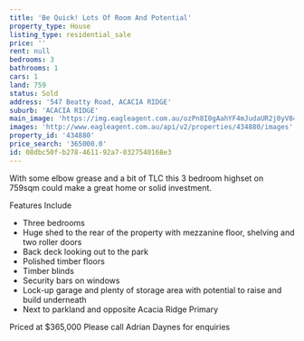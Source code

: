 ```yaml
---
title: 'Be Quick! Lots Of Room And Potential'
property_type: House
listing_type: residential_sale
price: ''
rent: null
bedrooms: 3
bathrooms: 1
cars: 1
land: 759
status: Sold
address: '547 Beatty Road, ACACIA RIDGE'
suburb: 'ACACIA RIDGE'
main_image: 'https://img.eagleagent.com.au/ozPn8I0gAahYF4mJudaUR2j0yV8=/1280x854/smart/https://s3-us-west-2.amazonaws.com/eagleagent-orig/images/6818543/104659418-image-M.jpg'
images: 'http://www.eagleagent.com.au/api/v2/properties/434880/images'
property_id: '434880'
price_search: '365000.0'
id: 08dbc50f-b278-4611-92a7-0327540168e3
---
```

With some elbow grease and a bit of TLC this 3 bedroom highset on 759sqm could make a great home or solid investment.

Features Include

- Three bedrooms
- Huge shed to the rear of the property with mezzanine floor, shelving and two roller doors
- Back deck looking out to the park
- Polished timber floors
- Timber blinds
- Security bars on windows
- Lock-up garage and plenty of storage area with potential to raise and build underneath
- Next to parkland and opposite Acacia Ridge Primary

Priced at $365,000
Please call Adrian Daynes for enquiries
